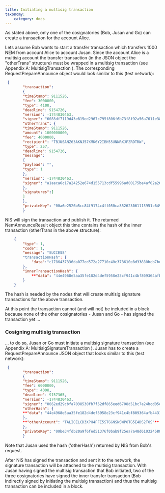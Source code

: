 ```yaml
---
title: Initiating a multisig transaction
taxonomy:
    category: docs
---
```


 
As stated above, only one of the cosignatories (Bob, Jusan and Go) can create a transaction for the account Alice.

Lets assume Bob wants to start a transfer transaction which transfers 1000 NEM from account Alice to account Jusan. Since the account Alice is a multisig account the transfer transaction (in the JSON object the "otherTrans" structure) must be wrapped in a multisig transaction (see Appendix A: MultisigTransaction ). The corresponding RequestPrepareAnnounce object would look similar to this (test network): 

 
```json
 {
        "transaction":
        {
        "timeStamp": 9111526,
        "fee": 3000000,
        "type": 4100,
        "deadline": 9154726,
        "version": -1744830463,
        "signer": "6083df7119d43e815ed2967c795f806f6b73f8f92a56a7611e3848816ec50958",
        "otherTrans": {
        "timeStamp": 9111526,
        "amount": 1000000000,
        "fee": 4000000,
        "recipient": "TBJUSANZ63AKNJ57XMK6Y2IBH55UNNRXJFZRDTRW",
        "type": 257,
        "deadline": 9154726,
        "message":
        {
        "payload": "",
        "type": 1
        },
        "version": -1744830463,
        "signer": "a1aaca6c17a24252e674d155713cdf55996ad00175be4af02a20c67b59f9fe8a"
        },
        "signatures":[
        ]
        },
        "privateKey": "00a6e2526b5cc84f9174c4ff050ca352623061115951c649b36b08409c4ccb7b2e"
        }
``` 
NIS will sign the transaction and publish it. The returned NemAnnounceResult object this time contains the hash of the inner transaction (otherTrans in the above structure):

 
```json
    {
        "type": 1,
        "code": 1,
        "message": "SUCCESS"
        "transactionHash": {
            "data":"c1786437336da077cd572a27710c40c378610e8d33880bcb7bdb0a42e3d35586"
        },
        "innerTransactionHash": {
            **"data": "44e4968e5aa35fe182d4def5958e23cf941c4bf809364afb4431ebbf6a18c039"**
        }
    }
``` 
The hash is needed by the nodes that will create multisig signature transactions for the above transaction.

 
At this point the transaction cannot (and will not) be included in a block because none of the other cosignatories - Jusan and Go - has signed the transaction yet …

 
### Cosigning multisig transaction 
… to do so, Jusan or Go must initiate a multisig signature transaction (see Appendix A: MultisigSignatureTransaction ). Jusan has to create a RequestPrepareAnnounce JSON object that looks similar to this (test network): 

 
```json
 {
        "transaction":
        {
        "timeStamp": 9111526,
        "fee": 6000000,
        "type": 4098,
        "deadline": 9157365,
        "version": -1744830463,
        "signer": "0662ed29cbfa7038530fb7f52df865eed6708d51bc7a24bcd05db35185b53c70",
        "otherHash": {
        **"data": "44e4968e5aa35fe182d4def5958e23cf941c4bf809364afb4431ebbf6a18c039"**
        },
        **"otherAccount": "TALICELCD3XPH4FFI5STGGNSNSWPOTG5E4DS2TOS"**
        },
        "privateKey": "00be34fdb20a9f6fed51376f0bab9f25ea7a48d610324588a6b203d0a1a6db4bc1"
        }
``` 
Note that Jusan used the hash ('otherHash') returned by NIS from Bob's request.

 
After NIS has signed the transaction and sent it to the network, the signature transaction will be attached to the multisig transaction. With Jusan having signed the multisig transaction that Bob initiated, two of the three cosignatories have signed the inner transfer transaction (Bob indirectly signed by initiating the multisig transaction) and thus the multisig transaction can be included in a block. 

 
